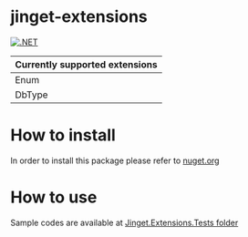 # jinget-extensions
[![.NET](https://github.com/VahidFarahmandian/jinget-extensions/actions/workflows/dotnet.yml/badge.svg?branch=main)](https://github.com/VahidFarahmandian/jinget-extensions/actions/workflows/dotnet.yml)

|  Currently supported extensions  |
| ------------ |
|  Enum |
|  DbType |

# How to install
In order to install this package please refer to [nuget.org](http:https://www.nuget.org/packages/Jinget.Extensions/// "nuget.org")

# How to use
Sample codes are available at [Jinget.Extensions.Tests folder](https://github.com/VahidFarahmandian/jinget-extensions/tree/main/Jinget.Extensions.Tests "Jinget.Extensions.Tests folder")
